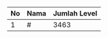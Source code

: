 | No | Nama            | Jumlah Level |
|----|-----------------|--------------|
| 1  | #    |    3463        |
